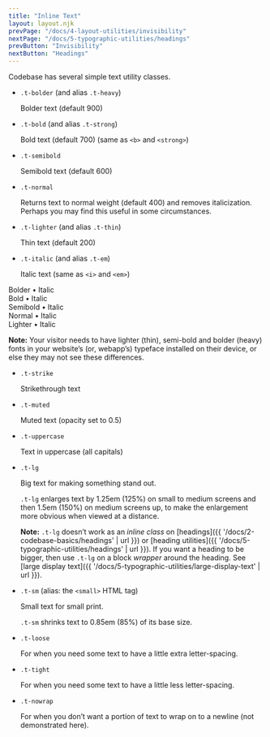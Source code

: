 ```yaml
---
title: "Inline Text"
layout: layout.njk
prevPage: "/docs/4-layout-utilities/invisibility"
nextPage: "/docs/5-typographic-utilities/headings"
prevButton: "Invisibility"
nextButton: "Headings"
---
```


Codebase has several simple text utility classes.

* <code>.t-bolder</code> (and alias <code>.t-heavy</code>)

    <span class="t-bolder">Bolder text (default 900)</span>

* <code>.t-bold</code> (and alias <code>.t-strong</code>)

    <span class="t-bold">Bold text (default 700)</span> (same as <code>&lt;b&gt;</code> and <code>&lt;strong&gt;</code>)

* <code>.t-semibold</code>

    <span class="t-semibold">Semibold text (default 600)</span>

* <code>.t-normal</code>

    <span class="t-bold t-italic">Returns text to normal weight (default 400) and removes italicization. <span class="t-normal">Perhaps you may find this useful</span> in some circumstances.</span>

* <code>.t-lighter</code> (and alias <code>.t-thin</code>)

    <span class="t-lighter">Thin text (default 200)</span>

* <code>.t-italic</code> (and alias <code>.t-em</code>)

    <span class="t-italic">Italic text</span> (same as <code>&lt;i&gt;</code> and <code>&lt;em&gt;</code>)

<span class="t-bolder">Bolder • <span class="t-italic">Italic</span></span><br>
<span class="t-bold">Bold • <span class="t-italic">Italic</span></span><br>
<span class="t-semibold">Semibold • <span class="t-italic">Italic</span></span><br>
<span class="t-normal">Normal • <span class="t-italic">Italic</span></span><br>
<span class="t-lighter">Lighter • <span class="t-italic">Italic</span></span>

**Note:** Your visitor needs to have lighter (thin), semi-bold and bolder (heavy) fonts in your website’s  (or, webapp’s) typeface installed on their device, or else they may not see these differences.

* <code>.t-strike</code>

    <span class="t-strike">Strikethrough text</span>

* <code>.t-muted</code>

    <span class="t-muted">Muted text (opacity set to 0.5)</span>

* <code>.t-uppercase</code>

    <span class="t-uppercase">Text in uppercase</span> (all capitals)

* <code>.t-lg</code>

    Big text for making <span class="t-lg">something</span> stand out.

    `.t-lg` enlarges text by 1.25em (125%) on small to medium screens and then 1.5em (150%) on medium screens up, to make the enlargement more obvious when viewed at a distance.

    **Note:** `.t-lg` doesn’t work as an _inline class_ on [headings]({{ '/docs/2-codebase-basics/headings' | url }}) or [heading utilities]({{ '/docs/5-typographic-utilities/headings' | url }}). If you want a heading to be bigger, then use `.t-lg` on a block _wrapper_ around the heading. See [large display text]({{ '/docs/5-typographic-utilities/large-display-text' | url }}).

* <code>.t-sm</code> (alias: the `<small>` HTML tag)

    Small text for <span class="t-sm">small print</span>.

    `.t-sm` shrinks text to 0.85em (85%) of its base size.

* <code>.t-loose</code>

    For when you need some text to have <span class="t-loose">a little extra letter-spacing</span>.

* <code>.t-tight</code>

    For when you need some text to have <span class="t-tight">a little less letter-spacing</span>.

* <code>.t-nowrap</code>

    For when you don’t want a portion of text to wrap on to a newline (not demonstrated here).